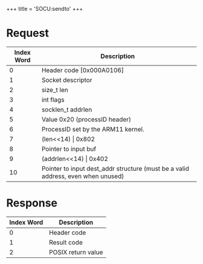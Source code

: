 +++
title = 'SOCU:sendto'
+++

# Request

| Index Word | Description                                                                      |
|------------|----------------------------------------------------------------------------------|
| 0          | Header code \[0x000A0106\]                                                       |
| 1          | Socket descriptor                                                                |
| 2          | size_t len                                                                       |
| 3          | int flags                                                                        |
| 4          | socklen_t addrlen                                                                |
| 5          | Value 0x20 (processID header)                                                    |
| 6          | ProcessID set by the ARM11 kernel.                                               |
| 7          | (len\<\<14) \| 0x802                                                             |
| 8          | Pointer to input buf                                                             |
| 9          | (addrlen\<\<14) \| 0x402                                                         |
| 10         | Pointer to input dest_addr structure (must be a valid address, even when unused) |

# Response

| Index Word | Description        |
|------------|--------------------|
| 0          | Header code        |
| 1          | Result code        |
| 2          | POSIX return value |